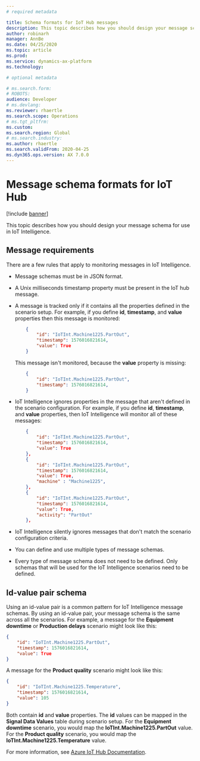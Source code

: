 ```yaml
---
# required metadata

title: Schema formats for IoT Hub messages
description: This topic describes how you should design your message schema for use in IoT Intelligence.
author: robinarh
manager: AnnBe
ms.date: 04/25/2020
ms.topic: article
ms.prod: 
ms.service: dynamics-ax-platform
ms.technology: 

# optional metadata

# ms.search.form: 
# ROBOTS: 
audience: Developer
# ms.devlang: 
ms.reviewer: rhaertle
ms.search.scope: Operations
# ms.tgt_pltfrm: 
ms.custom:
ms.search.region: Global
# ms.search.industry: 
ms.author: rhaertle
ms.search.validFrom: 2020-04-25
ms.dyn365.ops.version: AX 7.0.0
---
```


# Message schema formats for IoT Hub

[!include [banner](../../includes/banner.md)]

This topic describes how you should design your message schema for use in IoT Intelligence.

## Message requirements

There are a few rules that apply to monitoring messages in IoT Intelligence.

+ Message schemas must be in JSON format.

+ A Unix milliseconds timestamp property must be present in the IoT hub message.

+ A message is tracked only if it contains all the properties defined in the scenario setup. For example, if you define **id**, **timestamp**, and **value** properties then this message is monitored:

    ```json
        {
            "id": "IoTInt.Machine1225.PartOut",
            "timestamp": 1576016821614,
            "value": True
        }
    ```

    This message isn't monitored, because the **value** property is missing:

    ```json
        {
            "id": "IoTInt.Machine1225.PartOut",
            "timestamp": 1576016821614,
        }
    ```

+ IoT Intelligence ignores properties in the message that aren't defined in the scenario configuration. For example, if you define **id**, **timestamp**, and **value** properties, then IoT Intelligence will monitor all of these messages:

    ```json
        {
            "id": "IoTInt.Machine1225.PartOut",
            "timestamp": 1576016821614,
            "value": True
        },
        {
            "id": "IoTInt.Machine1225.PartOut",
            "timestamp": 1576016821614,
            "value": True,
            "machine" : "Machine1225",
        },
        {
            "id": "IoTInt.Machine1225.PartOut",
            "timestamp": 1576016821614,
            "value": True,
            "activity": "PartOut"
        },
    ```

+ IoT Intelligence silently ignores messages that don't match the scenario configuration criteria.

+ You can define and use multiple types of message schemas.

+ Every type of message schema does not need to be defined. Only schemas that will be used for the IoT Intelligence scenarios need to be defined.

## Id-value pair schema

Using an id-value pair is a common pattern for IoT Intelligence message schemas. By using an id-value pair, your message schema is the same across all the scenarios. For example, a message for the **Equipment downtime** or **Production delays** scenario might look like this:

```json
{
    "id": "IoTInt.Machine1225.PartOut",
    "timestamp": 1576016821614,
    "value": True
}
```

A message for the **Product quality** scenario might look like this:
```json
{
    "id": "IoTInt.Machine1225.Temperature",
    "timestamp": 1576016821614,
    "value": 105
}
```

Both contain **id** and **value** properties. The **id** values can be mapped in the **Signal Data Values** table during scenario setup. For the **Equipment downtime** scenario, you would map the **IoTInt.Machine1225.PartOut** value. For the **Product quality** scenario, you would map the **IoTInt.Machine1225.Temperature** value.

For more information, see [Azure IoT Hub Documentation](https://docs.microsoft.com/azure/iot-hub/).
